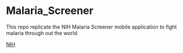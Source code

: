 # Malaria_Screener
 This repo replicate the NIH Malaria Screener mobile application to fight malaria through out the world.
 
[NIH](https://youtu.be/YFXYViQZP18)
